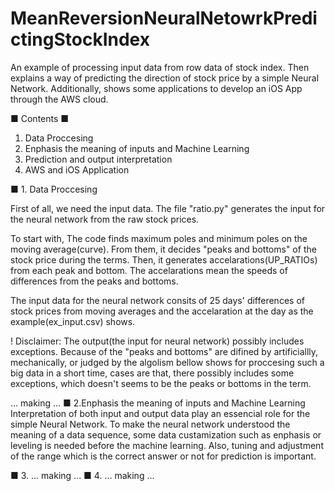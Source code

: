 # MeanReversionNeuralNetowrkPredictingStockIndex

An example of processing input data from row data of stock index. 
Then explains a way of predicting the direction of stock price by a simple Neural Network.
Additionally, shows some applications to develop an iOS App through the AWS cloud.

■ Contents ■

  1. Data Proccesing
  2. Enphasis the meaning of inputs and Machine Learning
  3. Prediction and output interpretation
  4. AWS and iOS Application

■ 1. Data Proccesing

  First of all, we need the input data. 
  The file "ratio.py" generates the input for the neural network from the raw stock prices.

   To start with, The code finds maximum poles and minimum poles on the moving average(curve). From them, it decides "peaks and bottoms" of the stock price during the terms.
   Then, it generates accelarations(UP_RATIOs) from each peak and bottom. The accelarations mean the speeds of differences from the peaks and bottoms.
   
   The input data for the neural network consits of 25 days' differences of stock prices from moving averages and the accelaration at the day as the example(ex_input.csv) shows.
   
! Disclaimer: The output(the input for neural network) possibly includes exceptions.
              Because of the "peaks and bottoms" are difined by artificiallly, mechanically, or judged by the algolism bellow shows for proccesing such a  big data in a short time, cases are that, there possibly includes some exceptions, which doesn't seems to be the peaks or bottoms in the term.



... making ...
■ 2.Enphasis the meaning of inputs and Machine Learning
 Interpretation of both input and output data play an essencial role for the simple Neural Network. To make the neural network understood the meaning of a data sequence, some data custamization such as enphasis or leveling is needed before the machine learning.
 Also, tuning and adjustment of the range which is the correct answer or not for prediction is important.

■ 3. ... making ...
■ 4. ... making ...

